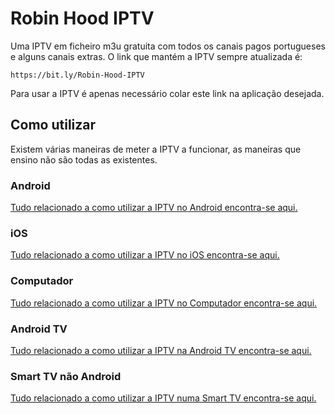 # Robin Hood IPTV

Uma IPTV em ficheiro m3u gratuita com todos os canais pagos portugueses e alguns canais extras.
O link que mantém a IPTV sempre atualizada é:

`https://bit.ly/Robin-Hood-IPTV`

Para usar a IPTV é apenas necessário colar este link na aplicação desejada.


## Como utilizar
Existem várias maneiras de meter a IPTV a funcionar, as maneiras que ensino não são todas as existentes.
### Android
[Tudo relacionado a como utilizar a IPTV no Android encontra-se aqui.](https://github.com/the-nos4a2/RobinHood/wiki/Como-utilizar-a-IPTV-no-Android)
### iOS
[Tudo relacionado a como utilizar a IPTV no iOS encontra-se aqui.](https://github.com/the-nos4a2/RobinHood/wiki/Como-utilizar-a-IPTV-no-iOS)
### Computador
[Tudo relacionado a como utilizar a IPTV no Computador encontra-se aqui.](https://github.com/the-nos4a2/RobinHood/wiki/Como-utilizar-a-IPTV-no-Computador)
### Android TV
[Tudo relacionado a como utilizar a IPTV na Android TV encontra-se aqui.](https://github.com/the-nos4a2/RobinHood/wiki/Como-utilizar-a-IPTV-na-Android-TV)
### Smart TV não Android
[Tudo relacionado a como utilizar a IPTV numa Smart TV encontra-se aqui.](https://github.com/the-nos4a2/RobinHood/wiki/Como-utilizar-a-IPTV-numa-Smart-TV)
